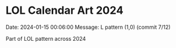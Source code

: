 # LOL Calendar Art 2024

Date: 2024-01-15 00:06:00
Message: L pattern (1,0) (commit 7/12)

Part of LOL pattern across 2024
